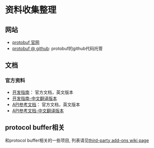资料收集整理
==========

## 网站

- [protobuf 官网](https://developers.google.com/protocol-buffers/)
- [protobuf @ github](https://github.com/google/protobuf/): protobuf的github代码托管

## 文档

### 官方资料

- [开发指南](https://developers.google.com/protocol-buffers/docs/overview)： 官方文档，英文版本
- [开发指南-中文翻译版本](../guide/index.md)
- [API参考文档](../reference/index.md)： 官方文档，英文版本
- [API参考文档-中文翻译版本](../reference/index.md)

## protocol buffer相关

和protocol buffer相关的一些项目, 列表请见[third-party add-ons wiki page](https://github.com/google/protobuf/wiki/Third-Party-Add-ons)



